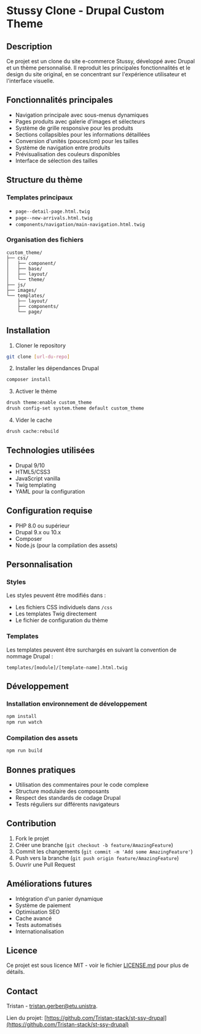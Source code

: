 # Stussy Clone - Drupal Custom Theme

## Description
Ce projet est un clone du site e-commerce Stussy, développé avec Drupal et un thème personnalisé. Il reproduit les principales fonctionnalités et le design du site original, en se concentrant sur l'expérience utilisateur et l'interface visuelle.

## Fonctionnalités principales

- Navigation principale avec sous-menus dynamiques
- Pages produits avec galerie d'images et sélecteurs
- Système de grille responsive pour les produits
- Sections collapsibles pour les informations détaillées
- Conversion d'unités (pouces/cm) pour les tailles
- Système de navigation entre produits
- Prévisualisation des couleurs disponibles
- Interface de sélection des tailles

## Structure du thème

### Templates principaux
- `page--detail-page.html.twig`
- `page--new-arrivals.html.twig`
- `components/navigation/main-navigation.html.twig`

### Organisation des fichiers
```
custom_theme/
├── css/
│   ├── component/
│   ├── base/
│   ├── layout/
│   └── theme/
├── js/
├── images/
└── templates/
    ├── layout/
    ├── components/
    └── page/
```

## Installation

1. Cloner le repository
```bash
git clone [url-du-repo]
```

2. Installer les dépendances Drupal
```bash
composer install
```

3. Activer le thème
```bash
drush theme:enable custom_theme
drush config-set system.theme default custom_theme
```

4. Vider le cache
```bash
drush cache:rebuild
```

## Technologies utilisées

- Drupal 9/10
- HTML5/CSS3
- JavaScript vanilla
- Twig templating
- YAML pour la configuration

## Configuration requise

- PHP 8.0 ou supérieur
- Drupal 9.x ou 10.x
- Composer
- Node.js (pour la compilation des assets)

## Personnalisation

### Styles
Les styles peuvent être modifiés dans :
- Les fichiers CSS individuels dans `/css`
- Les templates Twig directement
- Le fichier de configuration du thème

### Templates
Les templates peuvent être surchargés en suivant la convention de nommage Drupal :
```
templates/[module]/[template-name].html.twig
```

## Développement

### Installation environnement de développement
```bash
npm install
npm run watch
```

### Compilation des assets
```bash
npm run build
```

## Bonnes pratiques

- Utilisation des commentaires pour le code complexe
- Structure modulaire des composants
- Respect des standards de codage Drupal
- Tests réguliers sur différents navigateurs

## Contribution

1. Fork le projet
2. Créer une branche (`git checkout -b feature/AmazingFeature`)
3. Commit les changements (`git commit -m 'Add some AmazingFeature'`)
4. Push vers la branche (`git push origin feature/AmazingFeature`)
5. Ouvrir une Pull Request

## Améliorations futures

- Intégration d'un panier dynamique
- Système de paiement
- Optimisation SEO
- Cache avancé
- Tests automatisés
- Internationalisation

## Licence

Ce projet est sous licence MIT - voir le fichier [LICENSE.md](LICENSE.md) pour plus de détails.

## Contact

Tristan - tristan.gerber@etu.unistra.

Lien du projet: [https://github.com/Tristan-stack/st-ssy-drupal](https://github.com/Tristan-stack/st-ssy-drupal)
